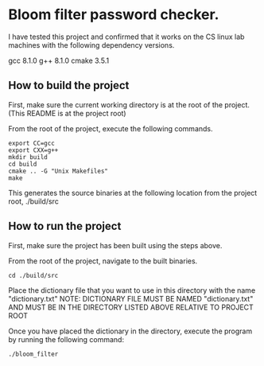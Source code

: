 # Bloom filter password checker.

I have tested this project and confirmed that it works on the CS linux lab machines with the 
 following dependency versions.

 gcc 8.1.0
 g++ 8.1.0
 cmake 3.5.1

## How to build the project

First, make sure the current working directory is at the root of the project. (This README is at
 the project root)

From the root of the project, execute the following commands.

```
export CC=gcc
export CXX=g++
mkdir build
cd build
cmake .. -G "Unix Makefiles"
make
```

This generates the source binaries at the following location from the project root, ./build/src

## How to run the project

First, make sure the project has been built using the steps above.

From the root of the project, navigate to the built binaries.

```
cd ./build/src
```

Place the dictionary file that you want to use in this directory with the name "dictionary.txt"
NOTE: DICTIONARY FILE MUST BE NAMED "dictionary.txt" AND MUST BE IN THE DIRECTORY LISTED ABOVE 
  RELATIVE TO PROJECT ROOT

Once you have placed the dictionary in the directory, execute the program by running the following
 command:

```
./bloom_filter
```
